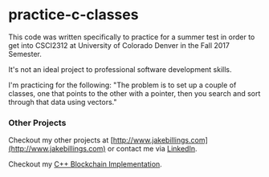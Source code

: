 practice-c-classes
==================

This code was written specifically to practice for a summer test in order to get into CSCI2312 at University of Colorado Denver in the Fall 2017 Semester.

It's not an ideal project to professional software development skills.

I'm practicing for the following: "The problem is to set up a couple of classes, one that points to the other with a pointer, then you search and sort through that data using vectors."


### Other Projects ###
Checkout my other projects at [http://www.jakebillings.com](http://www.jakebillings.com) or contact me via [LinkedIn](https://www.linkedin.com/in/jake-billings/).

Checkout my [C++ Blockchain Implementation](https://github.com/jake-billings/research-blockchain).